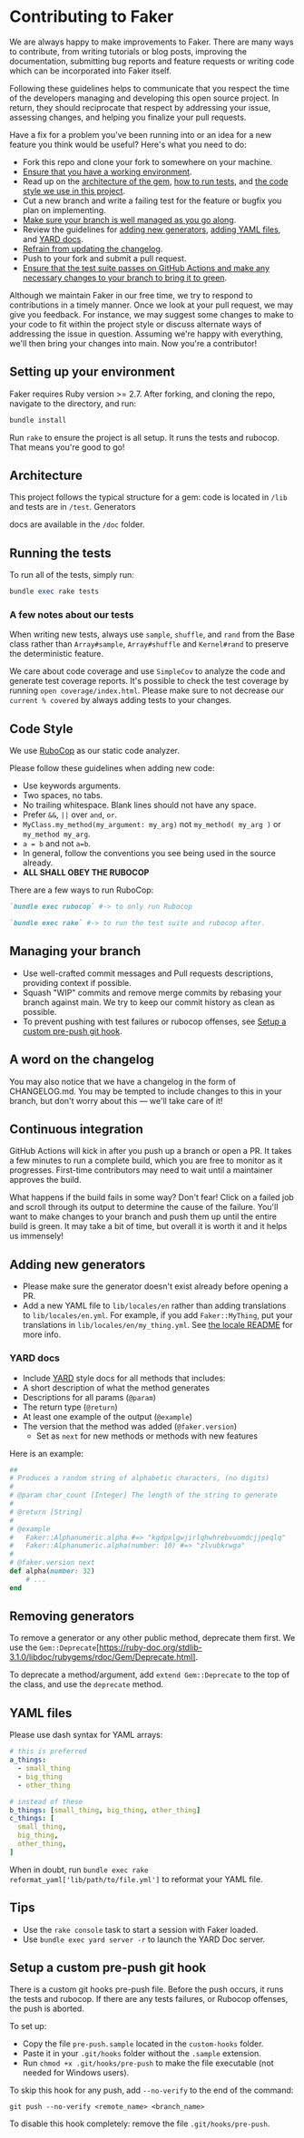 # Contributing to Faker

We are always happy to make improvements to Faker. There are many ways to contribute, from writing tutorials or blog posts, improving the documentation, submitting bug reports and feature requests or writing code which can be incorporated into Faker itself.

Following these guidelines helps to communicate that you respect the time of the developers managing and developing this open source project. In return, they should reciprocate that respect by addressing your issue, assessing changes, and helping you finalize your pull requests.


Have a fix for a problem you've been running into or an idea for a new feature you think would be useful? Here's what you need to do:

- Fork this repo and clone your fork to somewhere on your machine.
- [Ensure that you have a working environment](#setting-up-your-environment).
- Read up on the [architecture of the gem](#architecture), [how to run tests](#running-the-tests), and [the code style we use in this project](#code-style).
- Cut a new branch and write a failing test for the feature or bugfix you plan on implementing.
- [Make sure your branch is well managed as you go along](#managing-your-branch).
- Review the guidelines for [adding new generators](#adding-new-generators), [adding YAML files](#yaml-files), and [YARD docs](#yard-docs).
- [Refrain from updating the changelog](#a-word-on-the-changelog).
- Push to your fork and submit a pull request.
- [Ensure that the test suite passes on GitHub Actions and make any necessary changes to your branch to bring it to green](#continuous-integration).

Although we maintain Faker in our free time, we try to respond to contributions in a timely manner. Once we look at your pull request, we may give you feedback. For instance, we may suggest some changes to make to your code to fit within the project style or discuss alternate ways of addressing the issue in question. Assuming we're happy with everything, we'll then bring your changes into main. Now you're a contributor!

## Setting up your environment

Faker requires Ruby version >= 2.7. After forking, and cloning the repo, navigate to the directory, and run:


```ruby
bundle install
```

Run `rake` to ensure the project is all setup. It runs the tests and rubocop. That means you're good to go!

## Architecture

This project follows the typical structure for a gem: code is located in `/lib` and tests are in `/test`. Generators

docs are available in the `/doc` folder.


## Running the tests

To run all of the tests, simply run:

```ruby
bundle exec rake tests
```

### A few notes about our tests

When writing new tests, always use `sample`, `shuffle`, and `rand` from the Base class rather than `Array#sample`, `Array#shuffle` and `Kernel#rand` to preserve the deterministic feature.

We care about code coverage and use `SimpleCov` to analyze the code and generate test coverage reports. It's possible to check the test coverage by running  `open coverage/index.html`. Please make sure to not decrease our `current % covered` by always adding tests to your changes.

## Code Style

We use [RuboCop](https://github.com/bbatsov/rubocop) as our static code analyzer.

Please follow these guidelines when adding new code:
* Use keywords arguments.
* Two spaces, no tabs.
* No trailing whitespace. Blank lines should not have any space.
* Prefer `&&`, `||` over `and`, `or`.
* `MyClass.my_method(my_argument: my_arg)` not `my_method( my_arg )` or `my_method my_arg`.
* `a = b` and not `a=b`.
* In general, follow the conventions you see being used in the source already.
* **ALL SHALL OBEY THE RUBOCOP**

There are a few ways to run RuboCop:

```ruby
`bundle exec rubocop` #-> to only run Rubocop

`bundle exec rake` #-> to run the test suite and rubocop after.
```

## Managing your branch

- Use well-crafted commit messages and Pull requests descriptions, providing context if possible.
- Squash "WIP" commits and remove merge commits by rebasing your branch against main. We try to keep our commit history as clean as possible.
- To prevent pushing with test failures or rubocop offenses, see [Setup a custom pre-push git hook](#setup-a-custom-pre-push-git-hook).

## A word on the changelog

You may also notice that we have a changelog in the form of CHANGELOG.md. You may be tempted to include changes to this in your branch, but don't worry about this — we'll take care of it!

## Continuous integration

GitHub Actions will kick in after you push up a branch or open a PR. It takes a few minutes to run a complete build, which you are free to monitor as it progresses. First-time contributors may need to wait until a maintainer approves the build.

What happens if the build fails in some way? Don't fear! Click on a failed job and scroll through its output to determine the cause of the failure. You'll want to make changes to your branch and push them up until the entire build is green. It may take a bit of time, but overall it is worth it and it helps us immensely!

## Adding new generators

- Please make sure the generator doesn't exist already before opening a PR.
- Add a new YAML file to `lib/locales/en` rather than adding translations to `lib/locales/en.yml`. For example, if you add `Faker::MyThing`, put your translations in `lib/locales/en/my_thing.yml`. See [the locale README](./lib/locales/en/README.md) for more info.

### YARD docs

- Include [YARD] style docs for all methods that includes:
- A short description of what the method generates
- Descriptions for all params (`@param`)
- The return type (`@return`)
- At least one example of the output (`@example`)
- The version that the method was added (`@faker.version`)
  - Set as `next` for new methods or methods with new features

Here is an example:

```ruby
##
# Produces a random string of alphabetic characters, (no digits)
#
# @param char_count [Integer] The length of the string to generate
#
# @return [String]
#
# @example
#   Faker::Alphanumeric.alpha #=> "kgdpxlgwjirlqhwhrebvuomdcjjpeqlq"
#   Faker::Alphanumeric.alpha(number: 10) #=> "zlvubkrwga"
#
# @faker.version next
def alpha(number: 32)
    # ...
end
```

[YARD]: (https://www.rubydoc.info/gems/yard/file/README.md)

## Removing generators

To remove a generator or any other public method, deprecate them first. We use the `Gem::Deprecate`[https://ruby-doc.org/stdlib-3.1.0/libdoc/rubygems/rdoc/Gem/Deprecate.html].

To deprecate a method/argument, add `extend Gem::Deprecate` to the top of the class, and use the `deprecate` method.

## YAML files

Please use dash syntax for YAML arrays:

```Yaml
# this is preferred
a_things:
  - small_thing
  - big_thing
  - other_thing

# instead of these
b_things: [small_thing, big_thing, other_thing]
c_things: [
  small_thing,
  big_thing,
  other_thing,
]
```

When in doubt, run `bundle exec rake reformat_yaml['lib/path/to/file.yml']` to reformat your YAML file.

## Tips

* Use the `rake console` task to start a session with Faker loaded.
* Use `bundle exec yard server -r` to launch the YARD Doc server.

## Setup a custom pre-push git hook

There is a custom git hooks pre-push file. Before the push occurs, it runs the tests and rubocop. If there are any tests failures, or Rubocop offenses, the push is aborted.

To set up:
- Copy the file `pre-push.sample` located in the `custom-hooks` folder.
- Paste it in your `.git/hooks` folder without the `.sample` extension.
- Run `chmod +x .git/hooks/pre-push` to make the file executable (not needed for Windows users).

To skip this hook for any push, add `--no-verify` to the end of the command:

`git push --no-verify <remote_name> <branch_name>`

To disable this hook completely: remove the file `.git/hooks/pre-push`.
